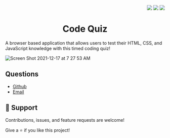 <p align="right">
    <img src="https://img.shields.io/badge/javascript-9cf" />
    <img src="https://img.shields.io/badge/html-9cf" />
    <img src="https://img.shields.io/badge/css-9cf" />
</p>

<h1 align="center">Code Quiz</h1>

A browser based application that allows users to test their HTML, CSS, and JavaScript knowledge with this timed coding quiz!

![Screen Shot 2021-12-17 at 7 27 53 AM](https://user-images.githubusercontent.com/85111342/146545328-b8a1d1c9-1377-4f1a-a950-db83bce57ecb.png)



## Questions

- [Github](https://github.com/davetoth77 "davetoth77")
- [Email](mailto:dtoth77@gmail.com?subject=Hi "Hi!")

## 🤝 Support

Contributions, issues, and feature requests are welcome!

Give a ⭐️  if you like this project!
